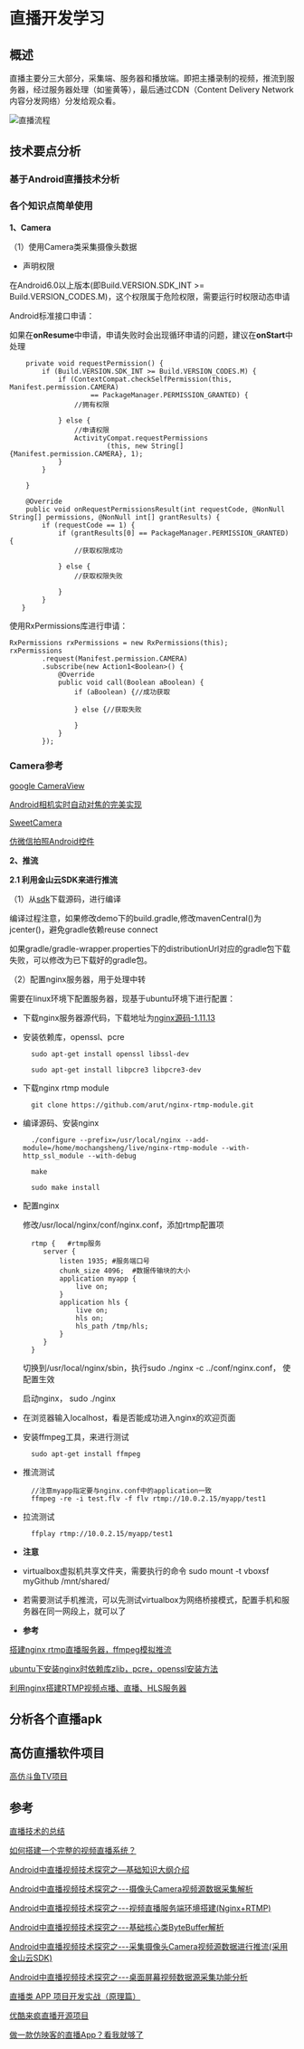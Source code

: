 # 直播开发学习

## 概述

直播主要分三大部分，采集端、服务器和播放端。即把主播录制的视频，推流到服务器，经过服务器处理（如鉴黄等），最后通过CDN（Content Delivery Network 内容分发网络）分发给观众看。

![直播流程](https://github.com/mcshengInworking/MFrame/raw/master/mlive/note/%E7%9B%B4%E6%92%AD%E6%B5%81%E7%A8%8B.png)

## 技术要点分析

### 基于Android直播技术分析


### 各个知识点简单使用

**1、Camera**

（1）使用Camera类采集摄像头数据

- 声明权限

	<uses-permission android:name="android.permission.CAMERA"/>

在Android6.0以上版本(即Build.VERSION.SDK_INT >= Build.VERSION_CODES.M)，这个权限属于危险权限，需要运行时权限动态申请

Android标准接口申请：

如果在**onResume**中申请，申请失败时会出现循环申请的问题，建议在**onStart**中处理

		private void requestPermission() {
			if (Build.VERSION.SDK_INT >= Build.VERSION_CODES.M) {
				if (ContextCompat.checkSelfPermission(this, Manifest.permission.CAMERA)
		                == PackageManager.PERMISSION_GRANTED) {
		            //拥有权限
		            
		        } else {
		            //申请权限
		            ActivityCompat.requestPermissions
		                    (this, new String[] {Manifest.permission.CAMERA}, 1);
		        }
			}
	        
	    }
	
	    @Override
	    public void onRequestPermissionsResult(int requestCode, @NonNull String[] permissions, @NonNull int[] grantResults) {
	        if (requestCode == 1) {
	            if (grantResults[0] == PackageManager.PERMISSION_GRANTED) {
	                //获取权限成功
	                
	            } else {
	                //获取权限失败
	                
	            }
	        }
	   }

使用RxPermissions库进行申请：

	RxPermissions rxPermissions = new RxPermissions(this);
	rxPermissions
	        .request(Manifest.permission.CAMERA)
	        .subscribe(new Action1<Boolean>() {
	            @Override
	            public void call(Boolean aBoolean) {
	                if (aBoolean) {//成功获取
	                   
	                } else {//获取失败
	                    
	                }
	            }
	        });

### Camera参考

[google CameraView](https://github.com/google/cameraview)

[Android相机实时自动对焦的完美实现](http://blog.csdn.net/huweigoodboy/article/details/51378751)

[SweetCamera](https://github.com/huweigoodboy/SweetCamera)

[仿微信拍照Android控件](https://github.com/CJT2325/CameraView)


**2、推流**

**2.1 利用金山云SDK来进行推流**

（1）从[sdk](https://github.com/ksvc/KSYStreamer_Android)下载源码，进行编译

编译过程注意，如果修改demo下的build.gradle,修改mavenCentral()为jcenter()，避免gradle依赖reuse connect

如果gradle/gradle-wrapper.properties下的distributionUrl对应的gradle包下载失败，可以修改为已下载好的gradle包。


（2）配置nginx服务器，用于处理中转

需要在linux环境下配置服务器，现基于ubuntu环境下进行配置：

- 下载nginx服务器源代码，下载地址为[nginx源码-1.11.13](http://nginx.org/download/nginx-1.11.13.tar.gz)

- 安装依赖库，openssl、pcre

		sudo apt-get install openssl libssl-dev  
		
		sudo apt-get install libpcre3 libpcre3-dev  

- 下载nginx rtmp module

		git clone https://github.com/arut/nginx-rtmp-module.git

- 编译源码、安装nginx

		./configure --prefix=/usr/local/nginx --add-module=/home/mochangsheng/live/nginx-rtmp-module --with-http_ssl_module --with-debug
		
		make
		
		sudo make install 

- 配置nginx

	修改/usr/local/nginx/conf/nginx.conf，添加rtmp配置项
	
		rtmp {   #rtmp服务
		   server {
		       listen 1935; #服务端口号
		       chunk_size 4096;  #数据传输块的大小
		       application myapp {
		           live on;
		       }
		       application hls {
		           live on;
		           hls on;
		           hls_path /tmp/hls;
		       }
		   }
		}
	
	切换到/usr/local/nginx/sbin，执行sudo ./nginx -c ../conf/nginx.conf， 使配置生效

	启动nginx，  sudo ./nginx

- 在浏览器输入localhost，看是否能成功进入nginx的欢迎页面

- 安装ffmpeg工具，来进行测试

		sudo apt-get install ffmpeg

- 推流测试
	
		//注意myapp指定要与nginx.conf中的application一致
		ffmpeg -re -i test.flv -f flv rtmp://10.0.2.15/myapp/test1

- 拉流测试

		ffplay rtmp://10.0.2.15/myapp/test1

- **注意**

- virtualbox虚拟机共享文件夹，需要执行的命令 sudo mount -t vboxsf myGithub /mnt/shared/

- 若需要测试手机推流，可以先测试virtualbox为网络桥接模式，配置手机和服务器在同一网段上，就可以了

- **参考**

[搭建nginx rtmp直播服务器，ffmpeg模拟推流](http://cxuef.github.io/linux/%E3%80%90%E7%BD%AE%E9%A1%B6%E3%80%91%E6%90%AD%E5%BB%BAnginx-rtmp%E7%9B%B4%E6%92%AD%E6%9C%8D%E5%8A%A1%E5%99%A8%EF%BC%8Cffmpeg%E6%A8%A1%E6%8B%9F%E6%8E%A8%E6%B5%81/)

[ubuntu下安装nginx时依赖库zlib，pcre，openssl安装方法](http://blog.csdn.net/z920954494/article/details/52132125)

[利用nginx搭建RTMP视频点播、直播、HLS服务器](http://lib.csdn.net/article/57/37915?knId=1549)


## 分析各个直播apk

## 高仿直播软件项目

[高仿斗鱼TV项目](https://github.com/TeamCodeForGit/DouYu)


## 参考

[直播技术的总结](https://github.com/tiantianlan/LiveExplanation)

[如何搭建一个完整的视频直播系统？](https://www.zhihu.com/question/42162310)

[Android中直播视频技术探究之—基础知识大纲介绍](http://befo.io/1545.html)

[Android中直播视频技术探究之---摄像头Camera视频源数据采集解析](http://blog.csdn.net/jiangwei0910410003/article/details/52057543)

[Android中直播视频技术探究之---视频直播服务端环境搭建(Nginx+RTMP)](http://blog.csdn.net/jiangwei0910410003/article/details/51996940)

[Android中直播视频技术探究之---基础核心类ByteBuffer解析](http://blog.csdn.net/jiangwei0910410003/article/details/51894596)

[Android中直播视频技术探究之---采集摄像头Camera视频源数据进行推流(采用金山云SDK)](http://blog.csdn.net/jiangwei0910410003/article/details/52068290)

[Android中直播视频技术探究之---桌面屏幕视频数据源采集功能分析](http://blog.csdn.net/jiangwei0910410003/article/details/52134342)

[直播类 APP 项目开发实战（原理篇）](http://ios.jobbole.com/92323/)

[优酷来疯直播开源项目](https://github.com/LaiFeng-Android/SopCastComponent)

[做一款仿映客的直播App？看我就够了](http://www.jianshu.com/p/5b1341e97757)
